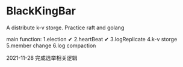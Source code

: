 # BlackKingBar
A distribute k-v storge.
Practice raft and golang

main function:
1.election ✔
2.heartBeat ✔
3.logReplicate
4.k-v storge
5.member change
6.log compaction


2021-11-28 完成选举相关逻辑

